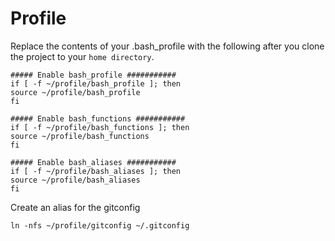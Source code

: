 # Profile

Replace the contents of your .bash_profile with the following after you clone the project to your `home directory`.

```
##### Enable bash_profile ###########
if [ -f ~/profile/bash_profile ]; then
source ~/profile/bash_profile
fi

##### Enable bash_functions ###########
if [ -f ~/profile/bash_functions ]; then
source ~/profile/bash_functions
fi

##### Enable bash_aliases ###########
if [ -f ~/profile/bash_aliases ]; then
source ~/profile/bash_aliases
fi
```

Create an alias for the gitconfig
```
ln -nfs ~/profile/gitconfig ~/.gitconfig
``` 

